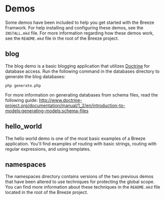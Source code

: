 Demos
=====

Some demos have been included to help you get started with the Breeze Framwork.  For help installing and configuring these demos, see the `INSTALL.mkd` file.  For more information regarding how these demos work, see the `README.mkd` file in the root of the Breeze project.

blog
----

The blog demo is a basic blogging application that utilizes [Doctrine](http://www.doctrine-project.org/) for database access.  Run the following command in the databases directory to generate the blog databases:

    php generate.php

For more information on generating databases from schema files, read the following guide: http://www.doctrine-project.org/documentation/manual/1_2/en/introduction-to-models:generating-models:schema-files

hello_world
-----------

The hello world demo is one of the most basic examples of a Breeze application.  You'll find examples of routing with basic strings, routing with regular expressions, and using templates.

namespaces
----------

The namespaces directory contains versions of the two previous demos that have been altered to use techniques for protecting the global scope.  You can find more information about these techniques in the `README.mkd` file located in the root of the Breeze project.